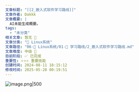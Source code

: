 ```yaml
---
文章标题: "[[2_嵌入式软件学习路线]]" 
文章作者: Dakkk
文章概要: |
  AI未能生成概要。
tags:
  - "未分类"
相关文章: 暂无 🤷
文章分类: "🐧 Linux系统"
文章路径: "06-🐧 Linux系统/01-🎯 学习路线/2_嵌入式软件学习路线.md"
文章难度: 中级 🌳
目前阶段: ✅ 已完成
重要性: ⭐⭐⭐ 重要技能
创建时间: 2024-08-11 18:15:12
修改时间: 2025-05-28 00:19:51
---
```


![image.png|500](https://my-obsidian-image.oss-cn-guangzhou.aliyuncs.com/2024/07/7dafd18553f7b1108a8005876763da37.png)

